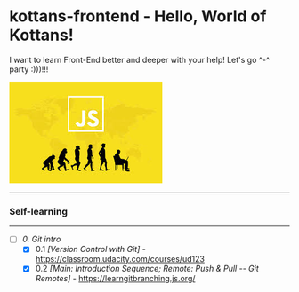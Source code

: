 # kottans-frontend - Hello, World of Kottans!
I want to learn Front-End better and deeper with your help! Let's go ^-^ party :)))!!!

![img](images/js.jpg)

_ _ _

### Self-learning

---

- [ ] *0. Git intro*
   - [X] 0.1 _[Version Control with Git]_ - https://classroom.udacity.com/courses/ud123
   - [X] 0.2 _[Main: Introduction Sequence; Remote: Push & Pull -- Git Remotes]_ - https://learngitbranching.js.org/
